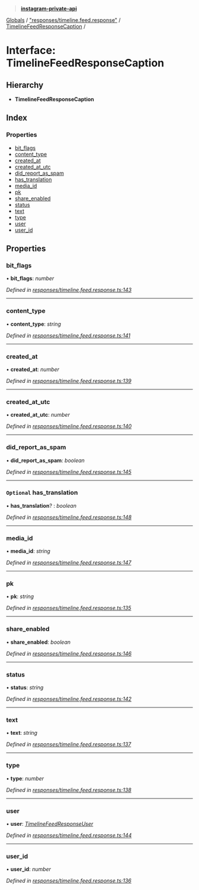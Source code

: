 > **[instagram-private-api](../README.md)**

[Globals](../README.md) / ["responses/timeline.feed.response"](../modules/_responses_timeline_feed_response_.md) / [TimelineFeedResponseCaption](_responses_timeline_feed_response_.timelinefeedresponsecaption.md) /

# Interface: TimelineFeedResponseCaption

## Hierarchy

* **TimelineFeedResponseCaption**

## Index

### Properties

* [bit_flags](_responses_timeline_feed_response_.timelinefeedresponsecaption.md#bit_flags)
* [content_type](_responses_timeline_feed_response_.timelinefeedresponsecaption.md#content_type)
* [created_at](_responses_timeline_feed_response_.timelinefeedresponsecaption.md#created_at)
* [created_at_utc](_responses_timeline_feed_response_.timelinefeedresponsecaption.md#created_at_utc)
* [did_report_as_spam](_responses_timeline_feed_response_.timelinefeedresponsecaption.md#did_report_as_spam)
* [has_translation](_responses_timeline_feed_response_.timelinefeedresponsecaption.md#optional-has_translation)
* [media_id](_responses_timeline_feed_response_.timelinefeedresponsecaption.md#media_id)
* [pk](_responses_timeline_feed_response_.timelinefeedresponsecaption.md#pk)
* [share_enabled](_responses_timeline_feed_response_.timelinefeedresponsecaption.md#share_enabled)
* [status](_responses_timeline_feed_response_.timelinefeedresponsecaption.md#status)
* [text](_responses_timeline_feed_response_.timelinefeedresponsecaption.md#text)
* [type](_responses_timeline_feed_response_.timelinefeedresponsecaption.md#type)
* [user](_responses_timeline_feed_response_.timelinefeedresponsecaption.md#user)
* [user_id](_responses_timeline_feed_response_.timelinefeedresponsecaption.md#user_id)

## Properties

###  bit_flags

• **bit_flags**: *number*

*Defined in [responses/timeline.feed.response.ts:143](https://github.com/dilame/instagram-private-api/blob/e9c516c/src/responses/timeline.feed.response.ts#L143)*

___

###  content_type

• **content_type**: *string*

*Defined in [responses/timeline.feed.response.ts:141](https://github.com/dilame/instagram-private-api/blob/e9c516c/src/responses/timeline.feed.response.ts#L141)*

___

###  created_at

• **created_at**: *number*

*Defined in [responses/timeline.feed.response.ts:139](https://github.com/dilame/instagram-private-api/blob/e9c516c/src/responses/timeline.feed.response.ts#L139)*

___

###  created_at_utc

• **created_at_utc**: *number*

*Defined in [responses/timeline.feed.response.ts:140](https://github.com/dilame/instagram-private-api/blob/e9c516c/src/responses/timeline.feed.response.ts#L140)*

___

###  did_report_as_spam

• **did_report_as_spam**: *boolean*

*Defined in [responses/timeline.feed.response.ts:145](https://github.com/dilame/instagram-private-api/blob/e9c516c/src/responses/timeline.feed.response.ts#L145)*

___

### `Optional` has_translation

• **has_translation**? : *boolean*

*Defined in [responses/timeline.feed.response.ts:148](https://github.com/dilame/instagram-private-api/blob/e9c516c/src/responses/timeline.feed.response.ts#L148)*

___

###  media_id

• **media_id**: *string*

*Defined in [responses/timeline.feed.response.ts:147](https://github.com/dilame/instagram-private-api/blob/e9c516c/src/responses/timeline.feed.response.ts#L147)*

___

###  pk

• **pk**: *string*

*Defined in [responses/timeline.feed.response.ts:135](https://github.com/dilame/instagram-private-api/blob/e9c516c/src/responses/timeline.feed.response.ts#L135)*

___

###  share_enabled

• **share_enabled**: *boolean*

*Defined in [responses/timeline.feed.response.ts:146](https://github.com/dilame/instagram-private-api/blob/e9c516c/src/responses/timeline.feed.response.ts#L146)*

___

###  status

• **status**: *string*

*Defined in [responses/timeline.feed.response.ts:142](https://github.com/dilame/instagram-private-api/blob/e9c516c/src/responses/timeline.feed.response.ts#L142)*

___

###  text

• **text**: *string*

*Defined in [responses/timeline.feed.response.ts:137](https://github.com/dilame/instagram-private-api/blob/e9c516c/src/responses/timeline.feed.response.ts#L137)*

___

###  type

• **type**: *number*

*Defined in [responses/timeline.feed.response.ts:138](https://github.com/dilame/instagram-private-api/blob/e9c516c/src/responses/timeline.feed.response.ts#L138)*

___

###  user

• **user**: *[TimelineFeedResponseUser](_responses_timeline_feed_response_.timelinefeedresponseuser.md)*

*Defined in [responses/timeline.feed.response.ts:144](https://github.com/dilame/instagram-private-api/blob/e9c516c/src/responses/timeline.feed.response.ts#L144)*

___

###  user_id

• **user_id**: *number*

*Defined in [responses/timeline.feed.response.ts:136](https://github.com/dilame/instagram-private-api/blob/e9c516c/src/responses/timeline.feed.response.ts#L136)*